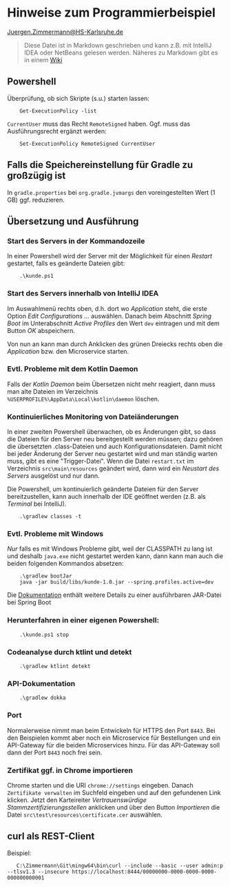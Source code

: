 # Hinweise zum Programmierbeispiel

<Juergen.Zimmermann@HS-Karlsruhe.de>

> Diese Datei ist in Markdown geschrieben und kann z.B. mit IntelliJ IDEA
> oder NetBeans gelesen werden. Näheres zu Markdown gibt es in einem
> [Wiki](http://bit.ly/Markdown-Cheatsheet)

## Powershell

Überprüfung, ob sich Skripte (s.u.) starten lassen:

```CMD
    Get-ExecutionPolicy -list
```

`CurrentUser` muss das Recht `RemoteSigned` haben. Ggf. muss das Ausführungsrecht ergänzt werden:

```CMD
    Set-ExecutionPolicy RemoteSigned CurrentUser
```

## Falls die Speichereinstellung für Gradle zu großzügig ist

In `gradle.properties` bei `org.gradle.jvmargs` den voreingestellten Wert
(1 GB) ggf. reduzieren.

## Übersetzung und Ausführung

### Start des Servers in der Kommandozeile

In einer Powershell wird der Server mit der Möglichkeit für einen _Restart_
gestartet, falls es geänderte Dateien gibt:

```CMD
    .\kunde.ps1
```

### Start des Servers innerhalb von IntelliJ IDEA

Im Auswahlmenü rechts oben, d.h. dort wo _Application_ steht, die erste Option _Edit Configurations ..._ auswählen.
Danach beim Abschnitt _Spring Boot_ im Unterabschnitt _Active Profiles_ den Wert `dev` eintragen und
mit dem Button _OK_ abspeichern.

Von nun an kann man durch Anklicken des grünen Dreiecks rechts oben die _Application_ bzw. den Microservice starten.

### Evtl. Probleme mit dem Kotlin Daemon

Falls der _Kotlin Daemon_ beim Übersetzen nicht mehr reagiert, dann muss man
alte Dateien im Verzeichnis `%USERPROFILE%\AppData\Local\kotlin\daemon` löschen.

### Kontinuierliches Monitoring von Dateiänderungen

In einer zweiten Powershell überwachen, ob es Änderungen gibt, so dass
die Dateien für den Server neu bereitgestellt werden müssen; dazu gehören die
übersetzten .class-Dateien und auch Konfigurationsdateien. Damit nicht bei jeder
Änderung der Server neu gestartet wird und man ständig warten muss, gibt es eine
"Trigger-Datei". Wenn die Datei `restart.txt` im Verzeichnis
`src\main\resources` geändert wird, dann wird ein _Neustart des Servers_
ausgelöst und nur dann.

Die Powershell, um kontinuierlich geänderte Dateien für den Server
bereitzustellen, kann auch innerhalb der IDE geöffnet werden (z.B. als
_Terminal_ bei IntelliJ).

```CMD
    .\gradlew classes -t
```

### Evtl. Probleme mit Windows

_Nur_ falls es mit Windows Probleme gibt, weil der CLASSPATH zu lang ist und
deshalb `java.exe` nicht gestartet werden kann, dann kann man auch die beiden
folgenden Kommandos absetzen:

```CMD
    .\gradlew bootJar
    java -jar build/libs/kunde-1.0.jar --spring.profiles.active=dev
```

Die [Dokumentation](http://docs.spring.io/spring-boot/docs/current/reference/htmlsingle/#executable-jar)
enthält weitere Details zu einer ausführbaren JAR-Datei bei Spring Boot

### Herunterfahren in einer eigenen Powershell:

```CMD
    .\kunde.ps1 stop
```

### Codeanalyse durch ktlint und detekt

```CMD
    .\gradlew ktlint detekt
```

### API-Dokumentation

```CMD
    .\gradlew dokka
```

### Port

Normalerweise nimmt man beim Entwickeln für HTTPS den Port `8443`. Bei den
Beispielen kommt aber noch ein Microservice für Bestellungen und ein API-Gateway für
die beiden Microservices hinzu. Für das API-Gateway soll dann der Port `8443` noch
frei sein.

### Zertifikat ggf. in Chrome importieren

Chrome starten und die URI `chrome://settings` eingeben. Danach `Zertifikate verwalten`
im Suchfeld eingeben und auf den gefundenen Link klicken. Jetzt den Karteireiter
_Vertrauenswürdige Stammzertifizierungsstellen_ anklicken und über den Button _Importieren_
die Datei `src\test\resources\certificate.cer` auswählen.

## curl als REST-Client

Beispiel:

```CMD
   C:\Zimmermann\Git\mingw64\bin\curl --include --basic --user admin:p --tlsv1.3 --insecure https://localhost:8444/00000000-0000-0000-0000-000000000001
```
